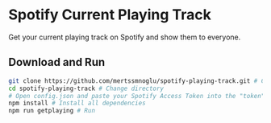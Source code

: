 # **Spotify Current Playing Track**

Get your current playing track on Spotify and show them to everyone.

## Download and Run

```bash
git clone https://github.com/mertssmnoglu/spotify-playing-track.git # Clone all files
cd spotify-playing-track # Change directory
# Open config.json and paste your Spotify Access Token into the "token" then save.
npm install # Install all dependencies
npm run getplaying # Run
```